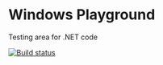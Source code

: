 # Windows Playground
Testing area for .NET code

[![Build status](https://ci.appveyor.com/api/projects/status/m6r1pou7gc2auvsx?svg=true)](https://ci.appveyor.com/project/hesantan/windowsplayground)
